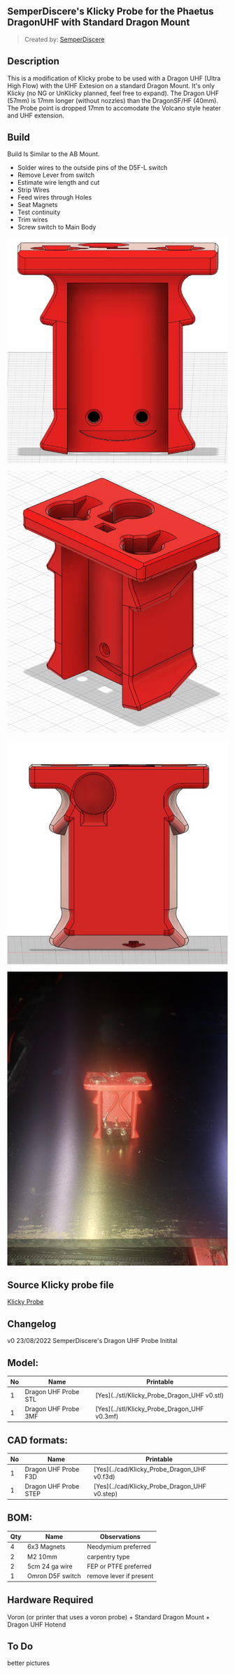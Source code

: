 ## SemperDiscere's Klicky Probe for the Phaetus DragonUHF with Standard Dragon Mount

> Created by: [SemperDiscere](https://github.com/SemperDiscere)

## Description
This is a modification of Klicky probe to be used with a Dragon UHF (Ultra High Flow) with the UHF Extesion on a standard Dragon Mount.  It's only Klicky (no NG or UnKlicky planned, feel free to expand).  The Dragon UHF (57mm) is 17mm longer (without nozzles) than the DragonSF/HF (40mm). The Probe point is dropped 17mm to accomodate the Volcano style heater and UHF extension.

## Build
Build Is Similar to the AB Mount. 
- Solder wires to the outside pins of the D5F-L switch
- Remove Lever from switch
- Estimate wire length and cut
- Strip Wires
- Feed wires through Holes
- Seat Magnets
- Test continuity
- Trim wires
- Screw switch to Main Body

![Klicky probe Front](./Photos/Probe_Dragon_UHF_Front.JPG)

![Klicky probe 3/4](./Photos/Probe_Dragon_UHF_Quarter.JPG)

![Klicky probe Rear](./Photos/Probe_Dragon_UHF_Rear.JPG)

![Klicky probe Wires](./Photos/Wired.jpg)
## Source Klicky probe file
[Klicky Probe](../../CAD/KlickyProbe_v2_v59.step)


## Changelog
v0 23/08/2022 SemperDiscere's Dragon UHF Probe Initital


## Model:
| No | Name                                               | Printable |
| -- | -------------------------------------------------- | --------- |
| 1  | Dragon UHF Probe STL    | [Yes](../stl/Klicky_Probe_Dragon_UHF v0.stl) |
| 1  | Dragon UHF Probe 3MF | [Yes](../stl/Klicky_Probe_Dragon_UHF v0.3mf) |


## CAD formats:
| No | Name                                               | Printable |
| -- | -------------------------------------------------- | --------- |
| 1  | Dragon UHF Probe F3D    | [Yes](../cad/Klicky_Probe_Dragon_UHF v0.f3d) |
| 1  | Dragon UHF Probe STEP | [Yes](../cad/Klicky_Probe_Dragon_UHF v0.step) |



## BOM:
| Qty | Name                                                    | Observations |
| --- | ------------------------------------------------------- | ------------ |
| 4 | 6x3 Magnets | Neodymium preferred |
| 2 | M2 10mm | carpentry type |
| 2 | 5cm 24 ga wire | FEP or PTFE preferred |
| 1 | Omron D5F switch | remove lever if present |

## Hardware Required 
Voron (or printer that uses a voron probe) + Standard Dragon Mount + Dragon UHF Hotend

## To Do 
better pictures
